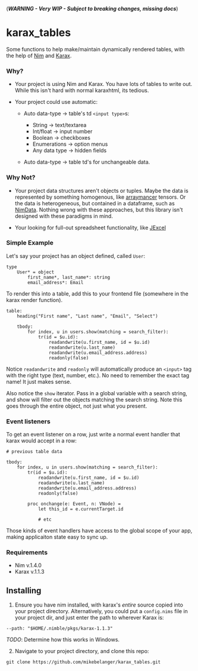 (***WARNING - Very WIP - Subject to breaking changes, missing docs***)

# karax_tables
Some functions to help make/maintain dynamically rendered tables, with the help of [Nim](https://nim-lang.org/) and [Karax](https://github.com/pragmagic/karax).

### Why?

* Your project is using Nim and Karax.  You have lots of tables to write out.  While this isn't hard with normal karaxhtml, its tedious.

* Your project could use automatic:
    + Auto data-type -> table's td `<input type>`s:
        * String -> text/textarea
        * Int/float -> input number
        * Boolean -> checkboxes
        * Enumerations -> option menus
        * Any data type -> hidden fields

    + Auto data-type -> table td's for unchangeable data.

### Why Not?

* Your project data structures aren't objects or tuples. Maybe the data is represented by something homogenous, like [arraymancer](https://github.com/mratsim/Arraymancer) tensors.  Or the data is heterogeneous, but contained in a dataframe, such as [NimData](https://github.com/bluenote10/NimData).  Nothing wrong with these approaches, but this library isn't designed with these paradigms in mind.

* Your looking for full-out spreadsheet functionality, like [JExcel](https://bossanova.uk/jexcel/v3/)

### Simple Example

Let's say your project has an object defined, called `User`:

```
type
    User* = object
        first_name*, last_name*: string
        email_address*: Email
```

To render this into a table, add this to your frontend file (somewhere in the karax render function).

```nimrod
table:
    heading("First name", "Last name", "Email", "Select")

    tbody:
        for index, u in users.show(matching = search_filter):
            tr(id = $u.id):
                readandwrite(u.first_name, id = $u.id)
                readandwrite(u.last_name)
                readandwrite(u.email_address.address)
                readonly(false)
```

Notice `readandwrite` and `readonly` will automatically produce an `<input>` tag with the right type (text, number, etc.).  No need to remember the exact tag name!  It just makes sense.

Also notice the `show` iterator.  Pass in a global variable with a search string, and show will filter out the objects matching the search string.  Note this goes through the entire object, not just what you present.

### Event listeners

To get an event listener on a row, just write a normal event handler that karax would accept in a row:

```nimrod
# previous table data

tbody:
    for index, u in users.show(matching = search_filter):
        tr(id = $u.id):
            readandwrite(u.first_name, id = $u.id)
            readandwrite(u.last_name)
            readandwrite(u.email_address.address)
            readonly(false)

        proc onchange(e: Event, n: VNode) =
            let this_id = e.currentTarget.id

            # etc
```
Those kinds of event handlers have access to the global scope of your app, making applicaiton state easy to sync up.

### Requirements

* Nim v.1.4.0
* Karax v.1.1.3

## Installing
1.  Ensure you have nim installed, with karax's *entire* source copied into your project directory.  Alternatively, you could put a `config.nims` file in your project dir, and just enter the path to wherever Karax is:
```
--path: "$HOME/.nimble/pkgs/karax-1.1.3"
```
*TODO*: Determine how this works in Windows.

2.  Navigate to your project directory, and clone this repo:
```
git clone https://github.com/mikebelanger/karax_tables.git
```